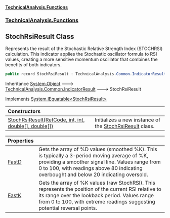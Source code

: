 #### [TechnicalAnalysis\.Functions](Atypical.TechnicalAnalysis.Functions.md 'Atypical\.TechnicalAnalysis\.Functions')
### [TechnicalAnalysis\.Functions](Atypical.TechnicalAnalysis.Functions.md#TechnicalAnalysis.Functions 'TechnicalAnalysis\.Functions')

## StochRsiResult Class

Represents the result of the Stochastic Relative Strength Index \(STOCHRSI\) calculation\.
This indicator applies the Stochastic oscillator formula to RSI values, creating a more sensitive
momentum oscillator that combines the benefits of both indicators\.

```csharp
public record StochRsiResult : TechnicalAnalysis.Common.IndicatorResult, System.IEquatable<TechnicalAnalysis.Functions.StochRsiResult>
```

Inheritance [System\.Object](https://docs.microsoft.com/en-us/dotnet/api/System.Object 'System\.Object') &#129106; [TechnicalAnalysis\.Common\.IndicatorResult](https://docs.microsoft.com/en-us/dotnet/api/TechnicalAnalysis.Common.IndicatorResult 'TechnicalAnalysis\.Common\.IndicatorResult') &#129106; StochRsiResult

Implements [System\.IEquatable&lt;](https://docs.microsoft.com/en-us/dotnet/api/System.IEquatable-1 'System\.IEquatable\`1')[StochRsiResult](StochRsiResult.md 'TechnicalAnalysis\.Functions\.StochRsiResult')[&gt;](https://docs.microsoft.com/en-us/dotnet/api/System.IEquatable-1 'System\.IEquatable\`1')

| Constructors | |
| :--- | :--- |
| [StochRsiResult\(RetCode, int, int, double\[\], double\[\]\)](StochRsiResult.StochRsiResult(RetCode,int,int,double[],double[]).md 'TechnicalAnalysis\.Functions\.StochRsiResult\.StochRsiResult\(TechnicalAnalysis\.Common\.RetCode, int, int, double\[\], double\[\]\)') | Initializes a new instance of the [StochRsiResult](StochRsiResult.md 'TechnicalAnalysis\.Functions\.StochRsiResult') class\. |

| Properties | |
| :--- | :--- |
| [FastD](StochRsiResult.FastD.md 'TechnicalAnalysis\.Functions\.StochRsiResult\.FastD') | Gets the array of %D values \(smoothed %K\)\. This is typically a 3\-period moving average of %K, providing a smoother signal line\. Values range from 0 to 100, with readings above 80 indicating overbought and below 20 indicating oversold\. |
| [FastK](StochRsiResult.FastK.md 'TechnicalAnalysis\.Functions\.StochRsiResult\.FastK') | Gets the array of %K values \(raw StochRSI\)\. This represents the position of the current RSI relative to its range over the lookback period\. Values range from 0 to 100, with extreme readings suggesting potential reversal points\. |
